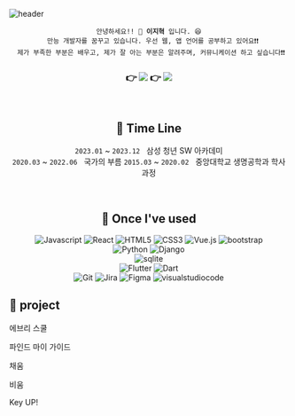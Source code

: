 ![header](https://capsule-render.vercel.app/api?type=venom&color=timeAuto&text=Welcome%20to%20illu's%20GitHub!👋&fontColor=000000&fontSize=27&animation=blink)
<br>

<div align="center">
  <pre><code><bold>안녕하세요!! 👋 <b>이지혁</b> 입니다. 😆
  만능 개발자를 꿈꾸고 있습니다. 우선 웹, 앱 언어를 공부하고 있어요❗❗
  제가 부족한 부분은 배우고, 제가 잘 아는 부분은 알려주며, 커뮤니케이션 하고 싶습니다❗❗ </code></pre>
    
  ### 👉  <a href="mailto:illu140411@gmail.com"><img src="https://img.shields.io/badge/Gmail-EA4335?style=for-the-badge&logo=Gmail&logoColor=white"></a> 👉   <a href="https://open.kakao.com/me/illu1996"><img src="https://img.shields.io/badge/KakaoTalk-FFCD00?style=for-the-badge&logoColor=black&logo=KakaoTalk"></a>
</div><br>

<div align="center">
  
## 📆 Time Line
<code>2023.01</code> ~ <code>2023.12</code> &nbsp; 삼성 청년 SW 아카데미   
<code>2020.03</code> ~ <code>2022.06</code> &nbsp; 국가의 부름
<code>2015.03</code> ~ <code>2020.02</code> &nbsp; 중앙대학교 생명공학과 학사과정
</div><br>

<div align="center">

  ## 🔨 Once I've used 
  <img alt="Javascript" src="https://img.shields.io/badge/Javascript-F7DF1E?&style=flat&logo=javascript&logoColor=white"/>
  <img alt="React" src="https://img.shields.io/badge/React-61DAFB?&style=flat&logo=react&logoColor=white"/>
  <img alt="HTML5" src="https://img.shields.io/badge/HTML5-E34F26?&style=flat&logo=html5&logoColor=white"/>
  <img alt="CSS3" src="https://img.shields.io/badge/CSS3-1572B6?&style=flat&logo=css3&logoColor=white"/>
  <img alt="Vue.js" src="https://img.shields.io/badge/Vue.js-4FC08D?&style=flat&logo=vuedotjs&logoColor=white"/>
  <img alt="bootstrap" src="https://img.shields.io/badge/Bootstrap-7952B3?&style=flat&logo=bootstrap&logoColor=white"/>
  <br/>
  <img alt="Python" src="https://img.shields.io/badge/Python-3776AB?&style=flat&logo=Python&logoColor=white"/>
  <img alt="Django" src="https://img.shields.io/badge/Django-092E20?&style=flat&logo=django&logoColor=white"/>
  <br/>
  <img alt="sqlite" src="https://img.shields.io/badge/Sqlite-003B57?&style=flat&logo=sqlite&logoColor=white"/>
  
  <br/>
  <img alt="Flutter" src="https://img.shields.io/badge/Flutter-02569B?&style=flat&logo=flutter&logoColor=white"/>
  <img alt="Dart" src="https://img.shields.io/badge/Dart-0175C2?&style=flat&logo=dart&logoColor=white"/>
  <br/>
  <img alt="Git" src="https://img.shields.io/badge/Git-F05032?&style=flat&logo=git&logoColor=white"/>
  <img alt="Jira" src="https://img.shields.io/badge/Jira-0052CC?&style=flat&logo=jira&logoColor=white"/>
  <img alt="Figma" src="https://img.shields.io/badge/Figma-F24E1E?&style=flat&logo=figma&logoColor=white"/>
  <img alt="visualstudiocode" src="https://img.shields.io/badge/visualstudiocode-007ACC?&style=flat&logo=visualstudiocode&logoColor=white"/>
</div>

## 🔨 project

에브리 스쿨

파인드 마이 가이드

채움

비움

Key UP!

